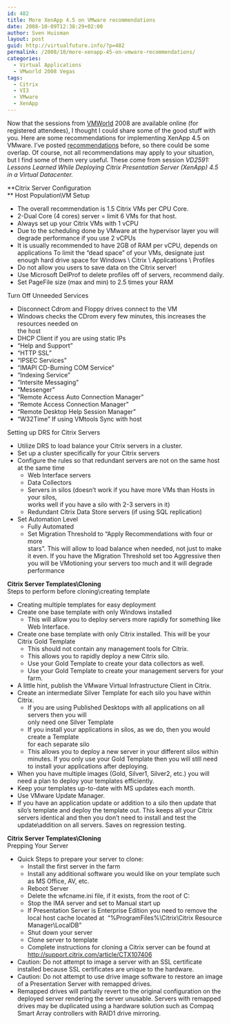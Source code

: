 ```yaml
---
id: 482
title: More XenApp 4.5 on VMware recommendations
date: 2008-10-09T12:38:29+02:00
author: Sven Huisman
layout: post
guid: http://virtualfuture.info/?p=482
permalink: /2008/10/more-xenapp-45-on-vmware-recommendations/
categories:
  - Virtual Applications
  - VMworld 2008 Vegas
tags:
  - Citrix
  - VI3
  - VMware
  - XenApp
---
```

Now that the sessions from <a title="vmworld" href="http://www.vmworld.com" target="_blank">VMWorld</a> 2008 are available online (for registered attendees), I thought I could share some of the good stuff with you. Here are some recommendations for implementing XenApp 4.5 on VMware. I&#8217;ve posted <a title="citrixonvi3" href="https://svenhuisman.com/2008/07/citrix-on-vi3x-recommendations/" target="_blank">recommendations</a> before, so there could be some overlap. Of course, not all recommendations may apply to your situation, but I find some of them very useful. These come from session _VD2591: Lessons Learned While Deploying Citrix Presentation Server (XenApp) 4.5 in a Virtual Datacenter._  <!--more-->

**Citrix Server Configuration  
** Host Population\VM Setup

  * The overall recommendation is 1.5 Citrix VMs per CPU Core.
  * 2-Dual Core (4 cores) server = limit 6 VMs for that host.
  * Always set up your Citrix VMs with 1 vCPU
  * Due to the scheduling done by VMware at the hypervisor layer you will degrade performance if you use 2 vCPUs
  * It is usually recommended to have 2GB of RAM per vCPU, depends on applications To limit the “dead space” of your VMs, designate just enough hard drive space for Windows \ Citrix \ Applications \ Profiles
  * Do not allow you users to save data on the Citrix server!
  * Use Microsoft DelProf to delete profiles off of servers, recommend daily.
  * Set PageFile size (max and min) to 2.5 times your RAM

Turn Off Unneeded Services

  * <div>
      Disconnect Cdrom and Floppy drives connect to the VM
    </div>

  * <div>
      Windows checks the CDrom every few minutes, this increases the resources needed on<br /> the host
    </div>

  * <div>
      DHCP Client if you are using static IPs
    </div>

  * <div>
      “Help and Support”
    </div>

  * <div>
      “HTTP SSL”
    </div>

  * <div>
      “IPSEC Services”
    </div>

  * <div>
      “IMAPI CD-Burning COM Service”
    </div>

  * <div>
      “Indexing Service”
    </div>

  * <div>
      “Intersite Messaging”
    </div>

  * <div>
      “Messenger”
    </div>

  * <div>
      “Remote Access Auto Connection Manager”
    </div>

  * <div>
      “Remote Access Connection Manager”
    </div>

  * <div>
      “Remote Desktop Help Session Manager”
    </div>

  * <div>
      “W32Time” If using VMtools Sync with host
    </div>

Setting up DRS for Citrix Servers

  * <div>
      Utilize DRS to load balance your Citrix servers in a cluster.
    </div>

  * <div>
      Set up a cluster specifically for your Citrix servers
    </div>

  * <div>
      Configure the rules so that redundant servers are not on the same host<br /> at the same time
    </div>
    
      * <div>
          Web Interface servers
        </div>
    
      * <div>
          Data Collectors
        </div>
    
      * <div>
          Servers in silos (doesn’t work if you have more VMs than Hosts in your silos,<br /> works well if you have a silo with 2-3 servers in it)
        </div>
    
      * <div>
          Redundant Citrix Data Store servers (if using SQL replication)
        </div>

  * <div>
      Set Automation Level
    </div>
    
      * <div>
          Fully Automated
        </div>
    
      * <div>
          Set Migration Threshold to “Apply Recommendations with four or more<br /> stars”. This will allow to load balance when needed, not just to make it even. If you have the Migration Threshold set too Aggressive then you will be VMotioning your servers too much and it will degrade performance
        </div>

**Citrix Server Templates\Cloning**  
Steps to perform before cloning\creating template

  * Creating multiple templates for easy deployment
  * Create one base template with only Windows installed 
      * This will allow you to deploy servers more rapidly for something like Web Interface.
  * Create one base template with only Citrix installed. This will be your Citrix Gold Template 
      * This should not contain any management tools for Citrix.
      * This allows you to rapidly deploy a new Citrix silo.
      * Use your Gold Template to create your data collectors as well.
      * Use your Gold Template to create your management servers for your farm.
  * A little hint, publish the VMware Virtual Infrastructure Client in Citrix.
  * Create an intermediate Silver Template for each silo you have within Citrix. 
      * If you are using Published Desktops with all applications on all servers then you will  
        only need one Silver Template
      * If you install your applications in silos, as we do, then you would create a Template  
        for each separate silo
      * This allows you to deploy a new server in your different silos within minutes. If you only use your Gold Template then you will still need to install your applications after deploying.
  * When you have multiple images (Gold, Silver1, Silver2, etc.) you will need a plan to deploy your templates efficiently.
  * Keep your templates up-to-date with MS updates each month.
  * Use VMware Update Manager.
  * If you have an application update or addition to a silo then update that silo’s template and deploy the template out. This keeps all your Citrix servers identical and then you don’t need to install and test the update\addition on all servers. Saves on regression testing.

**Citrix Server Templates\Cloning**  
Prepping Your Server

  * Quick Steps to prepare your server to clone: 
      * Install the first server in the farm
      * Install any additional software you would like on your template such as MS Office, AV, etc.
      * Reboot Server
      * Delete the wfcname.ini file, if it exists, from the root of C:
      * Stop the IMA server and set to Manual start up
      * If Presentation Server is Enterprise Edition you need to remove the local host cache located at  “%ProgramFiles%\Citrix\Citrix Resource Manager\LocalDB”
      * Shut down your server
      * Clone server to template
      * Complete instructions for cloning a Citrix server can be found at <http://support.citrix.com/article/CTX107406>
  * Caution: Do not attempt to image a server with an SSL certificate installed because SSL certificates are unique to the hardware.
  * Caution: Do not attempt to use drive image software to restore an image of a Presentation Server with remapped drives.
  * Remapped drives will partially revert to the original configuration on the deployed server rendering the server unusable. Servers with remapped drives may be duplicated using a hardware solution such as Compaq Smart Array controllers with RAID1 drive mirroring.